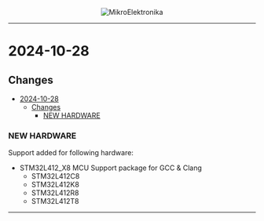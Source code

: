 <p align="center">
  <img src="http://www.mikroe.com/img/designs/beta/logo_small.png?raw=true" alt="MikroElektronika"/>
</p>

---

# 2024-10-28

## Changes

- [2024-10-28](#2024-10-28)
  - [Changes](#changes)
    - [NEW HARDWARE](#new-hardware)

### NEW HARDWARE

Support added for following hardware:

- STM32L412_X8 MCU Support package for GCC & Clang
  - STM32L412C8
  - STM32L412K8
  - STM32L412R8
  - STM32L412T8

---
